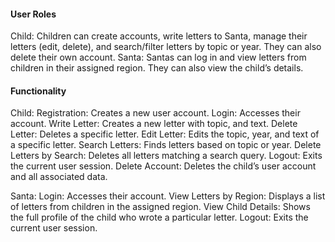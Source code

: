 #### User Roles
Child: Children can create accounts, write letters to Santa, manage their letters (edit, delete), and search/filter letters by topic or year. They can also delete their own account.
Santa: Santas can log in and view letters from children in their assigned region. They can also view the child’s details.

#### Functionality

Child:
Registration: Creates a new user account.
Login: Accesses their account.
Write Letter: Creates a new letter with topic, and text.
Delete Letter: Deletes a specific letter.
Edit Letter: Edits the topic, year, and text of a specific letter.
Search Letters: Finds letters based on topic or year.
Delete Letters by Search: Deletes all letters matching a search query.
Logout: Exits the current user session.
Delete Account: Deletes the child’s user account and all associated data.

Santa:
Login: Accesses their account.
View Letters by Region: Displays a list of letters from children in the assigned region.
View Child Details: Shows the full profile of the child who wrote a particular letter.
Logout: Exits the current user session.
